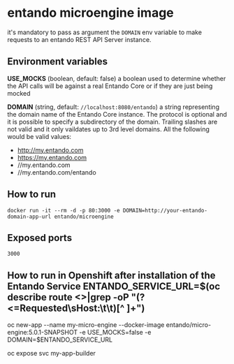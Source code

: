 # entando microengine image

it's mandatory to pass as argument the `DOMAIN` env variable  to make requests to an entando REST API Server instance.

## Environment variables

__USE_MOCKS__ (boolean, default: false)
a boolean used to determine whether the API calls will be against a real Entando Core or if they are just being mocked

__DOMAIN__ (string, default: `//localhost:8080/entando`)
a string representing the domain name of the Entando Core instance. The protocol is optional and it is possible to specify a subdirectory of the domain. Trailing slashes are not valid and it only vaildates up to 3rd level domains.
All the following would be valid values:

* http://my.entando.com
* https://my.entando.com
* //my.entando.com
* //my.entando.com/entando

## How to run

`docker run -it --rm -d -p 80:3000 -e DOMAIN=http://your-entando-domain-app-url entando/microengine`

## Exposed ports

`3000`

## How to run in Openshift after installation of the Entando Service ENTANDO_SERVICE_URL=$(oc describe route <<name of your entando service>>|grep -oP "(?<=Requested\sHost:\t\t)[^ ]+")

oc new-app --name my-micro-engine --docker-image entando/micro-engine:5.0.1-SNAPSHOT -e USE_MOCKS=false -e DOMAIN=$ENTANDO_SERVICE_URL

oc expose svc my-app-builder

